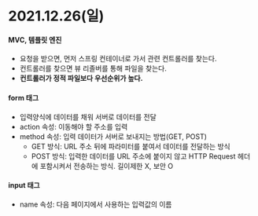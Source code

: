 # 2021.12.26(일)

#### MVC, 템플릿 엔진
+ 요청을 받으면, 먼저 스프링 컨테이너로 가서 관련 컨트롤러를 찾는다.
+ 컨트롤러를 찾으면 뷰 리졸버를 통해 파일을 찾는다.
+ **컨트롤러가 정적 파일보다 우선순위가 높다.**

#### form 태그
+ 입력양식에 데이터를 채워 서버로 데이터를 전달
+ action 속성: 이동해야 할 주소를 입력
+ method 속성: 입력 데이터가 서버로 보내지는 방법(GET, POST)
    - GET 방식: URL 주소 뒤에 파라미터를 붙여서 데이터를 전달하는 방식
    - POST 방식: 입력한 데이터를 URL 주소에 붙이지 않고 HTTP Request 헤더에 포함시켜서 전송하는 방식. 길이제한 X, 보안 O

#### input 태그
+ name 속성: 다음 페이지에서 사용하는 입력값의 이름
